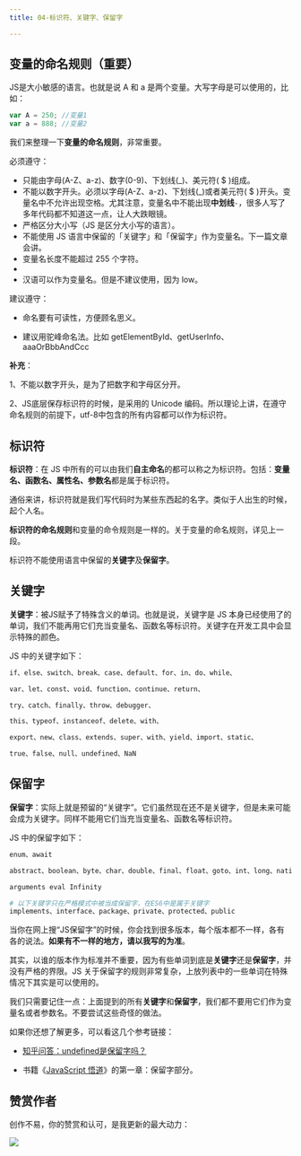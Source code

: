 ```yaml
---
title: 04-标识符、关键字、保留字

---
```


<ArticleTopAd></ArticleTopAd>

## 变量的命名规则（重要）

JS是大小敏感的语言。也就是说 A 和 a 是两个变量。大写字母是可以使用的，比如：

```javascript
var A = 250; //变量1
var a = 888; //变量2
```

我们来整理一下**变量的命名规则**，非常重要。

必须遵守：

-   只能由字母(A-Z、a-z)、数字(0-9)、下划线(\_)、美元符( $ )组成。
-   不能以数字开头。必须以字母(A-Z、a-z)、下划线(\_)或者美元符( $ )开头。变量名中不允许出现空格。尤其注意，变量名中不能出现**中划线**`-`，很多人写了多年代码都不知道这一点，让人大跌眼镜。
-   严格区分大小写（JS 是区分大小写的语言）。
-   不能使用 JS 语言中保留的「关键字」和「保留字」作为变量名。下一篇文章会讲。
-   变量名长度不能超过 255 个字符。
-
-   汉语可以作为变量名。但是不建议使用，因为 low。

建议遵守：

- 命名要有可读性，方便顾名思义。

- 建议用驼峰命名法。比如 getElementById、getUserInfo、aaaOrBbbAndCcc

**补充**：

1、不能以数字开头，是为了把数字和字母区分开。

2、JS底层保存标识符的时候，是采用的 Unicode 编码。所以理论上讲，在遵守命名规则的前提下，utf-8中包含的所有内容都可以作为标识符。

## 标识符

**标识符**：在 JS 中所有的可以由我们**自主命名**的都可以称之为标识符。包括：**变量名、函数名、属性名、参数名**都是属于标识符。

通俗来讲，标识符就是我们写代码时为某些东西起的名字。类似于人出生的时候，起个人名。

**标识符的命名规则**和变量的命令规则是一样的。关于变量的命名规则，详见上一段。

标识符不能使用语言中保留的**关键字**及**保留字**。

## 关键字

**关键字**：被JS赋予了特殊含义的单词。也就是说，关键字是 JS 本身已经使用了的单词，我们不能再用它们充当变量名、函数名等标识符。关键字在开发工具中会显示特殊的颜色。

JS 中的关键字如下：

```bash
if、else、switch、break、case、default、for、in、do、while、

var、let、const、void、function、continue、return、

try、catch、finally、throw、debugger、

this、typeof、instanceof、delete、with、

export、new、class、extends、super、with、yield、import、static、

true、false、null、undefined、NaN
```
## 保留字

**保留字**：实际上就是预留的“关键字”。它们虽然现在还不是关键字，但是未来可能会成为关键字。同样不能用它们当充当变量名、函数名等标识符。

JS 中的保留字如下：

```bash
enum、await

abstract、boolean、byte、char、double、final、float、goto、int、long、native、short、synchronized、transient、volatile、

arguments eval Infinity

# 以下关键字只在严格模式中被当成保留字，在ES6中是属于关键字
implements、interface、package、private、protected、public
```

当你在网上搜“JS保留字”的时候，你会找到很多版本，每个版本都不一样，各有各的说法。**如果有不一样的地方，请以我写的为准**。

其实，以谁的版本作为标准并不重要，因为有些单词到底是**关键字**还是**保留字**，并没有严格的界限。JS 关于保留字的规则非常复杂，上放列表中的一些单词在特殊情况下其实是可以使用的。

我们只需要记住一点：上面提到的所有**关键字**和**保留字**，我们都不要用它们作为变量名或者参数名。不要尝试这些奇怪的做法。

如果你还想了解更多，可以看这几个参考链接：

- [知乎问答：undefined是保留字吗？](https://www.zhihu.com/question/472379938)

- 书籍《[JavaScript 悟道](https://book.douban.com/subject/35469273/)》的第一章：保留字部分。

## 赞赏作者

创作不易，你的赞赏和认可，是我更新的最大动力：

![](https://img.smyhvae.com/20220401_1800.jpg)
